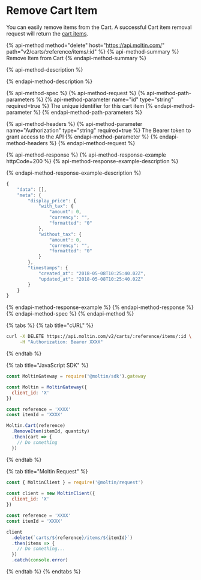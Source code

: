 # Remove Cart Item

You can easily remove items from the Cart. A successful Cart item removal request will return the [cart items](./).

{% api-method method="delete" host="https://api.moltin.com/" path="v2/carts/:reference/items/:id" %}
{% api-method-summary %}
Remove Item from Cart
{% endapi-method-summary %}

{% api-method-description %}

{% endapi-method-description %}

{% api-method-spec %}
{% api-method-request %}
{% api-method-path-parameters %}
{% api-method-parameter name="id" type="string" required=true %}
The unique identifier for this cart item
{% endapi-method-parameter %}
{% endapi-method-path-parameters %}

{% api-method-headers %}
{% api-method-parameter name="Authorization" type="string" required=true %}
The Bearer token to grant access to the API
{% endapi-method-parameter %}
{% endapi-method-headers %}
{% endapi-method-request %}

{% api-method-response %}
{% api-method-response-example httpCode=200 %}
{% api-method-response-example-description %}

{% endapi-method-response-example-description %}

```javascript
{
    "data": [],
    "meta": {
        "display_price": {
            "with_tax": {
                "amount": 0,
                "currency": "",
                "formatted": "0"
            },
            "without_tax": {
                "amount": 0,
                "currency": "",
                "formatted": "0"
            }
        },
        "timestamps": {
            "created_at": "2018-05-08T10:25:40.02Z",
            "updated_at": "2018-05-08T10:25:40.02Z"
        }
    }
}
```
{% endapi-method-response-example %}
{% endapi-method-response %}
{% endapi-method-spec %}
{% endapi-method %}

{% tabs %}
{% tab title="cURL" %}
```bash
curl -X DELETE https://api.moltin.com/v2/carts/:reference/items/:id \
     -H "Authorization: Bearer XXXX"
```
{% endtab %}

{% tab title="JavaScript SDK" %}
```javascript
const MoltinGateway = require('@moltin/sdk').gateway

const Moltin = MoltinGateway({
  client_id: 'X'
})

const reference = 'XXXX'
const itemId = 'XXXX'

Moltin.Cart(reference)
  .RemoveItem(itemId, quantity)
  .then(cart => {
    // Do something
  })
```
{% endtab %}

{% tab title="Moltin Request" %}
```javascript
const { MoltinClient } = require('@moltin/request')
​
const client = new MoltinClient({
  client_id: 'X'
})

const reference = 'XXXX'
const itemId = 'XXXX'

client
  .delete(`carts/${reference}/items/${itemId}`)
  .then(items => {
    // Do something...
  })
  .catch(console.error)
```
{% endtab %}
{% endtabs %}

